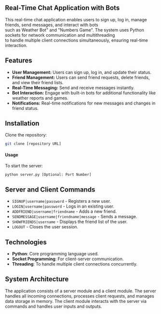 ## Real-Time Chat Application with Bots

This real-time chat application enables users to sign up, log in, manage friends, send messages, and interact with bots  
such as Weather Bot" and "Numbers Game". The system uses Python sockets for network communication and multithreading  
to handle multiple client connections simultaneously, ensuring real-time interaction.  

## Features
- **User Management:** Users can sign up, log in, and update their status.  
- **Friend Management:** Users can send friend requests, delete friends, and view their friend lists.  
- **Real-Time Messaging:** Send and receive messages instantly.  
- **Bot Interaction:** Engage with built-in bots for additional functionality like weather reports and games.  
- **Notifications:** Real-time notifications for new messages and changes in friend status.

## Installation
Clone the repository:
```bash
git clone [repository URL]
```


#### Usage
To start the server:
```bash
python server.py [Optional: Port Number]
```

## Server and Client Commands

- `SIGNUP|username|password` - Registers a new user.
- `LOGIN|username|password` - Logs in an existing user.
- `ADDFRIEND|username|friendname` - Adds a new friend.
- `SENDMESSAGE|username|friendname|message` - Sends a message.
- `SHOWFRIENDS|username` - Displays the friend list of the user.
- `LOGOUT` - Closes the user session.

## Technologies

- **Python**: Core programming language used.
- **Socket Programming**: For client-server communication.
- **Threading**: To handle multiple client connections concurrently.

## System Architecture

The application consists of a server module and a client module. The server handles all incoming connections, processes client requests, and manages data storage in memory. The client module interacts with the server via commands and handles user inputs and outputs.

